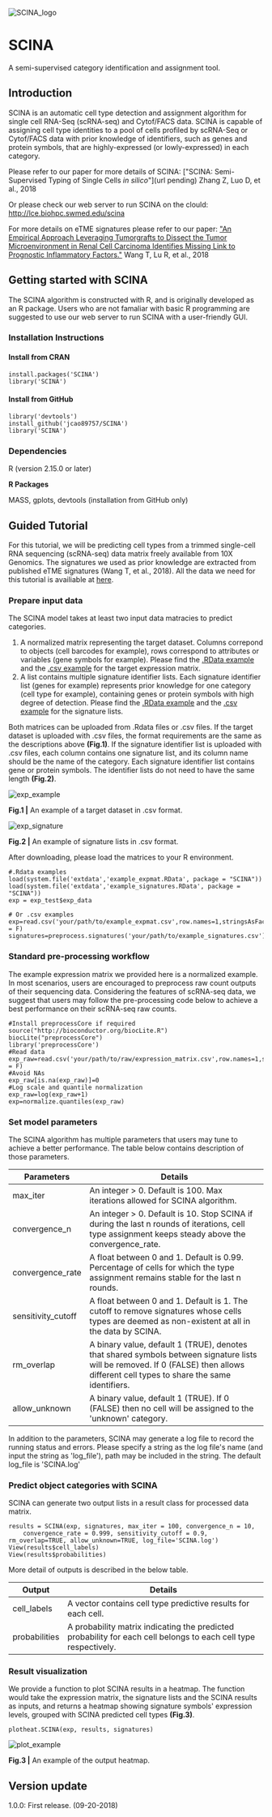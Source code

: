 ![SCINA_logo](QBRC.jpg)
# SCINA
A semi-supervised category identification and assignment tool.
## Introduction
SCINA is an automatic cell type detection and assignment algorithm for single cell RNA-Seq (scRNA-seq) and Cytof/FACS data. SCINA is capable of assigning cell type identities to a pool of cells profiled by scRNA-Seq or Cytof/FACS data with prior knowledge of identifiers, such as genes and protein symbols, that are highly-expressed (or lowly-expressed) in each category. 

Please refer to our paper for more details of SCINA:
["SCINA: Semi-Supervised Typing of Single Cells *in silico*"](url pending) Zhang Z, Luo D, et al., 2018

Or please check our web server to run SCINA on the clould: http://lce.biohpc.swmed.edu/scina 

For more details on eTME signatures please refer to our paper:
["An Empirical Approach Leveraging Tumorgrafts to Dissect the Tumor Microenvironment in Renal Cell Carcinoma Identifies Missing Link to Prognostic Inflammatory Factors."](http://cancerdiscovery.aacrjournals.org/content/early/2018/06/08/2159-8290.CD-17-1246) Wang T, Lu R, et al., 2018

## Getting started with SCINA
The SCINA algorithm is constructed with R, and is originally developed as an R package. Users who are not famaliar with basic R programming are suggested to use our web server to run SCINA with a user-friendly GUI. 
### Installation Instructions
#### Install from CRAN
```{r}
install.packages('SCINA')
library('SCINA')
```
#### Install from GitHub
```{r}
library('devtools')
install_github('jcao89757/SCINA')
library('SCINA')
```
### Dependencies
R (version 2.15.0 or later)

**R Packages**

MASS, gplots, devtools (installation from GitHub only)
## Guided Tutorial
For this tutorial, we will be predicting cell types from a trimmed single-cell RNA sequencing (scRNA-seq) data matrix freely available from 10X Genomics. The signatures we used as prior knowledge are extracted from published eTME signatures (Wang T, et al., 2018). All the data we need for this tutorial is availiable at [here](https://github.com/jcao89757/SCINA/tree/master/inst/extdata).
### Prepare input data
The SCINA model takes at least two input data matracies to predict categories.
1. A normalized matrix representing the target dataset. Columns correpond to objects (cell barcodes for example), rows correspond to attributes or variables (gene symbols for example). Please find the [.RData example](https://github.com/jcao89757/SCINA/tree/master/inst/extdata/example_expmat.RData) and the [.csv example](https://github.com/jcao89757/SCINA/tree/master/inst/extdata/example_expmat.csv) for the target expression matrix.
2. A list contains multiple signature identifier lists. Each signature identifier list (genes for example) represents prior knowledge for one category (cell type for example), containing genes or protein symbols with high degree of detection. Please find the [.RData example](https://github.com/jcao89757/SCINA/tree/master/inst/extdata/example_signatures.RData) and the [.csv example](https://github.com/jcao89757/SCINA/tree/master/inst/extdata/example_signatures.csv) for the signature lists.

Both matrices can be uploaded from .Rdata files or .csv files. If the target dataset is uploaded with .csv files, the format requirements are the same as the descriptions above **(Fig.1)**. If the signature identifier list is uploaded with .csv files, each column contains one signature list, and its column name should be the name of the category. Each signature identifier list contains gene or protein symbols. The identifier lists do not need to have the same length **(Fig.2)**.

![exp_example](exp_example.jpg)

**Fig.1 |** An example of a target dataset in .csv format.

![exp_signature](exp_signature.jpg)

**Fig.2 |** An example of signature lists in .csv format.

After downloading, please load the matrices to your R environment.
```{r}
#.Rdata examples
load(system.file('extdata','example_expmat.RData', package = "SCINA"))
load(system.file('extdata','example_signatures.RData', package = "SCINA"))
exp = exp_test$exp_data

# Or .csv examples
exp=read.csv('your/path/to/example_expmat.csv',row.names=1,stringsAsFactors = F)
signatures=preprocess.signatures('your/path/to/example_signatures.csv')
```
### Standard pre-processing workflow
The example expression matrix we provided here is a normalized example. In most scenarios, users are encouraged to preprocess raw count outputs of their sequencing data. Considering the features of scRNA-seq data, we suggest that users may follow the pre-processing code below to achieve a best performance on their scRNA-seq raw counts.
```{r}
#Install preprocessCore if required
source("http://bioconductor.org/biocLite.R")
biocLite("preprocessCore")
library('preprocessCore')
#Read data
exp_raw=read.csv('your/path/to/raw/expression_matrix.csv',row.names=1,stringsAsFactors = F)
#Avoid NAs
exp_raw[is.na(exp_raw)]=0
#Log scale and quantile normalization
exp_raw=log(exp_raw+1)
exp=normalize.quantiles(exp_raw)
```
### Set model parameters
The SCINA algorithm has multiple parameters that users may tune to achieve a better performance. The table below contains description of those parameters.

|Parameters|Details|
|----------|-------|
|max_iter|An integer > 0. Default is 100. Max iterations allowed for SCINA algorithm.|
|convergence_n|An integer > 0. Default is 10. Stop SCINA if during the last n rounds of iterations, cell type assignment keeps steady above the convergence_rate.|
|convergence_rate|A float between 0 and 1. Default is 0.99. Percentage of cells for which the type assignment remains stable for the last n rounds.|
|sensitivity_cutoff|A float between 0 and 1. Default is 1. The cutoff to remove signatures whose cells types are deemed as non-existent at all in the data by SCINA.|
|rm_overlap|A binary value, default 1 (TRUE), denotes that shared symbols between signature lists will be removed. If 0 (FALSE) then allows different cell types to share the same identifiers.|
|allow_unknown|A binary value, default 1 (TRUE). If 0 (FALSE) then no cell will be assigned to the 'unknown' category.|

In addition to the parameters, SCINA may generate a log file to record the running status and errors. Please specify a string as the log file's name (and input the string as 'log_file'), path may be included in the string. The default log_file is 'SCINA.log'

### Predict object categories with SCINA
SCINA can generate two output lists in a result class for processed data matrix. 
```{r}
results = SCINA(exp, signatures, max_iter = 100, convergence_n = 10, 
    convergence_rate = 0.999, sensitivity_cutoff = 0.9, rm_overlap=TRUE, allow_unknown=TRUE, log_file='SCINA.log')
View(results$cell_labels)
View(results$probabilities)
```
More detail of outputs is described in the below table.

|Output|Details|
|------|-------|
|cell_labels|A vector contains cell type predictive results for each cell.|
|probabilities|A probability matrix indicating the predicted probability for each cell belongs to each cell type respectively.|
### Result visualization
We provide a function to plot SCINA results in a heatmap. The function would take the expression matrix, the signature lists and the SCINA results as inputs, and returns a heatmap showing signature symbols' expression levels, grouped with SCINA predicted cell types **(Fig.3)**.
```{r}
plotheat.SCINA(exp, results, signatures)
```

![plot_example](plot_example.jpg)

**Fig.3 |** An example of the output heatmap.

## Version update
1.0.0: First release. (09-20-2018)
